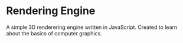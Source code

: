 # Rendering Engine

A simple 3D renderering engine written in JavaScript. Created to learn about the basics of computer graphics.
